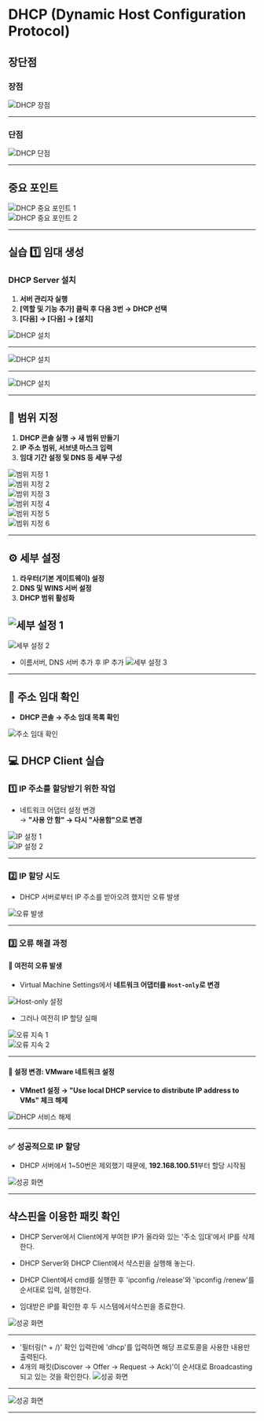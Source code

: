 #  DHCP (Dynamic Host Configuration Protocol)

##  장단점

###  장점
![DHCP 장점](./img/DHCPimg/1.png)

---

###  단점
![DHCP 단점](./img/DHCPimg/2.png)

---

##  중요 포인트

![DHCP 중요 포인트 1](./img/DHCPimg/3.png)  
![DHCP 중요 포인트 2](./img/DHCPimg/4.png)

---

##  실습 1️⃣ 임대 생성

###  DHCP Server 설치

1. **서버 관리자 실행**
2. **[역할 및 기능 추가] 클릭 후 다음 3번 → DHCP 선택**
3. **[다음] → [다음] → [설치]**

![DHCP 설치](./img/DHCPimg/5.png)

---

![DHCP 설치](./img/DHCPimg/6.png)

---

![DHCP 설치](./img/DHCPimg/7.png)

---
## 📍 범위 지정

1. **DHCP 콘솔 실행 → 새 범위 만들기**
2. **IP 주소 범위, 서브넷 마스크 입력**
3. **임대 기간 설정 및 DNS 등 세부 구성**

![범위 지정 1](./img/DHCPimg/8.png)  
![범위 지정 2](./img/DHCPimg/9.png)  
![범위 지정 3](./img/DHCPimg/10.png)  
![범위 지정 4](./img/DHCPimg/11.png)  
![범위 지정 5](./img/DHCPimg/12.png)  
![범위 지정 6](./img/DHCPimg/13.png)

---
## ⚙️ 세부 설정

1. **라우터(기본 게이트웨이) 설정**
2. **DNS 및 WINS 서버 설정**
3. **DHCP 범위 활성화**

![세부 설정 1](./img/DHCPimg/14.png)  
- 
![세부 설정 2](./img/DHCPimg/15.png) 
- 이름서버, DNS 서버 추가 후 IP 추가
![세부 설정 3](./img/DHCPimg/16.png)

---

## 🔎 주소 임대 확인

- **DHCP 콘솔 → 주소 임대 목록 확인**

![주소 임대 확인](./img/DHCPimg/17.png)

## 💻 DHCP Client 실습


### 1️⃣ IP 주소를 할당받기 위한 작업

- 네트워크 어댑터 설정 변경  
  → **"사용 안 함" → 다시 "사용함"으로 변경**

![IP 설정 1](./img/DHCPimg/18.png)  
![IP 설정 2](./img/DHCPimg/19.png)

---

### 2️⃣ IP 할당 시도

- DHCP 서버로부터 IP 주소를 받아오려 했지만 오류 발생

![오류 발생](./img/DHCPimg/20.png)

---

### 3️⃣ 오류 해결 과정

#### 🚫 여전히 오류 발생

- Virtual Machine Settings에서 **네트워크 어댑터를 `Host-only`로 변경**

![Host-only 설정](./img/DHCPimg/21.png)

- 그러나 여전히 IP 할당 실패

![오류 지속 1](./img/DHCPimg/22.png)  
![오류 지속 2](./img/DHCPimg/25.png)

---

#### 🔧 설정 변경: VMware 네트워크 설정

- **VMnet1 설정 → "Use local DHCP service to distribute IP address to VMs" 체크 해제**

![DHCP 서비스 해제](./img/DHCPimg/23.png)

---

### ✅ 성공적으로 IP 할당

- DHCP 서버에서 1~50번은 제외했기 때문에, **192.168.100.51**부터 할당 시작됨

![성공 화면](./img/DHCPimg/24.png)

---

## 샥스핀을 이용한 패킷 확인
- DHCP Server에서 Client에게 부여한 IP가 올라와 있는 '주소 임대'에서 IP를 삭제한다.

- DHCP Server와 DHCP Client에서 샥스핀을 실행해 놓는다.

- DHCP Client에서 cmd를 실행한 후 'ipconfig /release'와 'ipconfig /renew'를 순서대로 입력, 실행한다.
- 임대받은 IP를 확인한 후 두 시스템에서샥스핀을 종료한다.

![성공 화면](./img/DHCPimg/26.png)

---
- '필터링(^ + /)' 확인 입력란에 'dhcp'를 입력하면 해당 프로토콜을 사용한
    내용만 출력된다.
- 4개의 패킷(Discover → Offer → Request → Ack)'이 순서대로
    Broadcasting 되고 있는 것을 확인한다.
![성공 화면](./img/DHCPimg/27.png)

---

![성공 화면](./img/DHCPimg/28.png)

---



